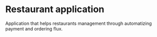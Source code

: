 <h1>Restaurant application</h1>
<p>Application that helps restaurants management through automatizing payment and ordering flux.</p>